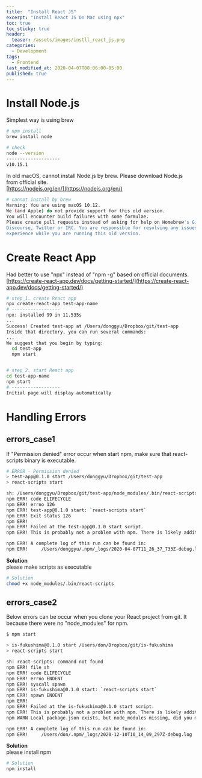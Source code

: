 ```yaml
---
title:  "Install React JS"
excerpt: "Install React JS On Mac using npx"
toc: true
toc_sticky: true
header:
  teaser: /assets/images/instll_react_js.png
categories:
  - Development
tags:
  - Frontend
last_modified_at: 2020-04-07T08:06:00-05:00
published: true
---
```


# Install Node.js
Simplest way is using brew
```bash
# npm install
brew install node

# check
node --version
--------------------
v10.15.1
```

In old macOS, cannot install Node.js by brew. Please download Node.js from official site.  
[https://nodejs.org/en/](https://nodejs.org/en/)

```bash
# cannot install by brew
Warning: You are using macOS 10.12.
We (and Apple) do not provide support for this old version.
You will encounter build failures with some formulae.
Please create pull requests instead of asking for help on Homebrew's GitHub,
Discourse, Twitter or IRC. You are responsible for resolving any issues you
experience while you are running this old version.
```

# Create React App
Had better to use "npx" instead of "npm -g" based on official documents.  
[https://create-react-app.dev/docs/getting-started/](https://create-react-app.dev/docs/getting-started/)

```bash
# step_1. create React app
npx create-react-app test-app-name
# ------------------
npx: installed 99 in 11.535s
...
Success! Created test-app at /Users/donggyu/Dropbox/git/test-app
Inside that directory, you can run several commands:
...
We suggest that you begin by typing:
  cd test-app
  npm start


# step_2. start React app
cd test-app-name
npm start
# ------------------
Initial page will display automatically
```

# Handling Errors

## errors_case1   
If "Permission denied" error occur when start npm, make sure that react-scripts binary is executable.
```bash
# ERROR - Permission denied 
> test-app@0.1.0 start /Users/donggyu/Dropbox/git/test-app
> react-scripts start

sh: /Users/donggyu/Dropbox/git/test-app/node_modules/.bin/react-scripts: Permission denied
npm ERR! code ELIFECYCLE
npm ERR! errno 126
npm ERR! test-app@0.1.0 start: `react-scripts start`
npm ERR! Exit status 126
npm ERR!
npm ERR! Failed at the test-app@0.1.0 start script.
npm ERR! This is probably not a problem with npm. There is likely additional logging output above.

npm ERR! A complete log of this run can be found in:
npm ERR!     /Users/donggyu/.npm/_logs/2020-04-07T11_26_37_733Z-debug.log
```

**Solution**  
please make scripts as executable
```bash
# Solution
chmod +x node_modules/.bin/react-scripts
```

## errors_case2    
Below errors can be occur when you clone your React project from git. It because there were no "node_modules" for npm.   
```bash
$ npm start

> is-fukushima@0.1.0 start /Users/don/Dropbox/git/is-fukushima
> react-scripts start

sh: react-scripts: command not found
npm ERR! file sh
npm ERR! code ELIFECYCLE
npm ERR! errno ENOENT
npm ERR! syscall spawn
npm ERR! is-fukushima@0.1.0 start: `react-scripts start`
npm ERR! spawn ENOENT
npm ERR!
npm ERR! Failed at the is-fukushima@0.1.0 start script.
npm ERR! This is probably not a problem with npm. There is likely additional logging output above.
npm WARN Local package.json exists, but node_modules missing, did you mean to install?

npm ERR! A complete log of this run can be found in:
npm ERR!     /Users/don/.npm/_logs/2020-12-10T10_14_09_297Z-debug.log
```

**Solution**  
please install npm
```bash
# Solution
npm install
```